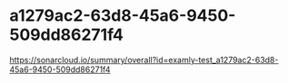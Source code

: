 # a1279ac2-63d8-45a6-9450-509dd86271f4
https://sonarcloud.io/summary/overall?id=examly-test_a1279ac2-63d8-45a6-9450-509dd86271f4
